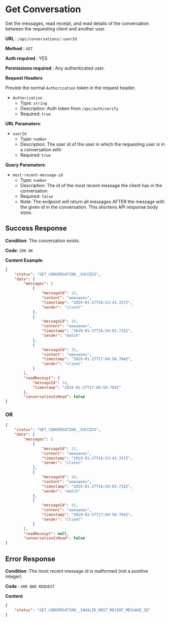# Get Conversation

Get the messages, read receipt, and read details of the conversation between the requesting client and another user.

**URL** : `/api/conversations/:userId`

**Method** : `GET`

**Auth required** : YES

**Permissions required** : Any authenticated user.

**Request Headers**

Provide the normal `Authorization` token in the request header.

* `Authorization`
  * Type: `string`
  * Description: Auth token from `/api/auth/verify`
  * Required: `true`

**URL Paramaters**:
* `userId`
  * Type: `number`
  * Description: The user id of the user in which the requesting user is in a conversation with
  * Required: `true`

**Query Paramaters**:
* `most-recent-message-id`
  * Type: `number`
  * Description: The id of the most recent message the client has in the conversation
  * Required: `false`
  * Note: The endpoint will return all messages AFTER the message with the given id in the conversation. This shortens API response body sizes.

## Success Response

**Condition**: The conversation exists.

**Code**: `200 OK`

**Content Example**:

```json
{
    "status": "GET_CONVERSATION__SUCCESS",
    "data": {
        "messages": [
            {
                "messageId": 13,
                "content": "aoeuaoeu",
                "timestamp": "2019-01-27T16:53:43.337Z",
                "sender": "client"
            },
            {
                "messageId": 14,
                "content": "aoeuaoeu",
                "timestamp": "2019-01-27T16:54:02.715Z",
                "sender": "match"
            },
            {
                "messageId": 15,
                "content": "aoeuaoeu",
                "timestamp": "2019-01-27T17:04:50.704Z",
                "sender": "client"
            }
        ],
        "readReceipt": {
            "messageId": 14,
            "timestamp": "2019-01-27T17:04:50.704Z"
        },
        "conversationIsRead": false
}
```

### OR

```json
{
    "status": "GET_CONVERSATION__SUCCESS",
    "data": {
        "messages": [
            {
                "messageId": 13,
                "content": "aoeuaoeu",
                "timestamp": "2019-01-27T16:53:43.337Z",
                "sender": "client"
            },
            {
                "messageId": 14,
                "content": "aoeuaoeu",
                "timestamp": "2019-01-27T16:54:02.715Z",
                "sender": "match"
            },
            {
                "messageId": 15,
                "content": "aoeuaoeu",
                "timestamp": "2019-01-27T17:04:50.704Z",
                "sender": "client"
            }
        ],
        "readReceipt": null,
        "conversationIsRead": false
}
```

## Error Response

**Condition** :The most recent message id is malformed (not a positive integer)

**Code** : `400 BAD REQUEST`

**Content**

```json
{
    "status": "GET_CONVERSATION__INVALID_MOST_RECENT_MESSAGE_ID"
}
```
